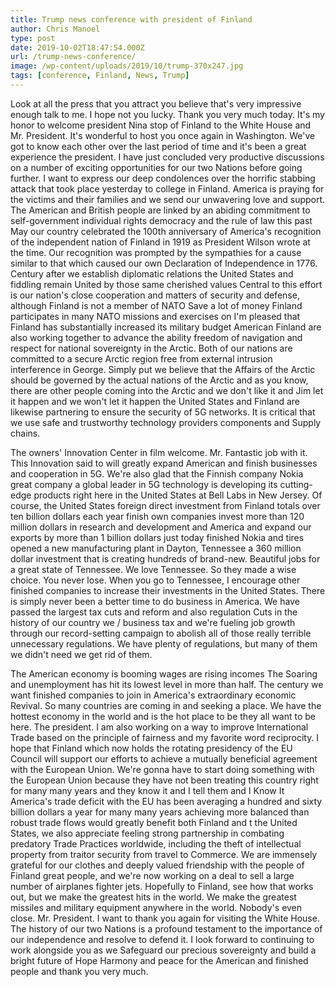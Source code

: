 ```yaml
---
title: Trump news conference with president of Finland
author: Chris Manoel
type: post
date: 2019-10-02T18:47:54.000Z
url: /trump-news-conference/
image: /wp-content/uploads/2019/10/trump-370x247.jpg
tags: [conference, Finland, News, Trump]
---
```


Look at all the press that you attract you believe that's very impressive enough talk to me. I hope not you lucky. Thank you very much today. It's my honor to welcome president Nina stop of Finland to the White House and Mr. President. It's wonderful to host you once again in Washington. We've got to know each other over the last period of time and it's been a great experience the president. I have just concluded very productive discussions on a number of exciting opportunities for our two Nations before going further. I want to express our deep condolences over the horrific stabbing attack that took place yesterday to college in Finland. America is praying for the victims and their families and we send our unwavering love and support. The American and British people are linked by an abiding commitment to self-government individual rights democracy and the rule of law this past May our country celebrated the 100th anniversary of America's recognition of the independent nation of Finland in 1919 as President Wilson wrote at the time. Our recognition was prompted by the sympathies for a cause similar to that which caused our own Declaration of Independence in 1776. Century after we establish diplomatic relations the United States and fiddling remain United by those same cherished values Central to this effort is our nation's close cooperation and matters of security and defense, although Finland is not a member of NATO Save a lot of money Finland participates in many NATO missions and exercises on I'm pleased that Finland has substantially increased its military budget American Finland are also working together to advance the ability freedom of navigation and respect for national sovereignty in the Arctic. Both of our nations are committed to a secure Arctic region free from external intrusion interference in George. Simply put we believe that the Affairs of the Arctic should be governed by the actual nations of the Arctic and as you know, there are other people coming into the Arctic and we don't like it and Jim let it happen and we won't let it happen the United States and Finland are likewise partnering to ensure the security of 5G networks. It is critical that we use safe and trustworthy technology providers components and Supply chains. 

The owners' Innovation Center in film welcome. Mr. Fantastic job with it. This Innovation said to will greatly expand American and finish businesses and cooperation in 5G. We're also glad that the Finnish company Nokia great company a global leader in 5G technology is developing its cutting-edge products right here in the United States at Bell Labs in New Jersey. Of course, the United States foreign direct investment from Finland totals over ten billion dollars each year finish own companies invest more than 120 million dollars in research and development and America and expand our exports by more than 1 billion dollars just today finished Nokia and tires opened a new manufacturing plant in Dayton, Tennessee a 360 million dollar investment that is creating hundreds of brand-new. Beautiful jobs for a great state of Tennessee. We love Tennessee. So they made a wise choice. You never lose. When you go to Tennessee, I encourage other finished companies to increase their investments in the United States. There is simply never been a better time to do business in America. We have passed the largest tax cuts and reform and also regulation Cuts in the history of our country we / business tax and we're fueling job growth through our record-setting campaign to abolish all of those really terrible unnecessary regulations. We have plenty of regulations, but many of them we didn't need we get rid of them. 

The American economy is booming wages are rising incomes The Soaring and unemployment has hit its lowest level in more than half. The century we want finished companies to join in America's extraordinary economic Revival. So many countries are coming in and seeking a place. We have the hottest economy in the world and is the hot place to be they all want to be here. The president. I am also working on a way to improve International Trade based on the principle of fairness and my favorite word reciprocity. I hope that Finland which now holds the rotating presidency of the EU Council will support our efforts to achieve a mutually beneficial agreement with the European Union. We're gonna have to start doing something with the European Union because they have not been treating this country right for many many years and they know it and I tell them and I Know It America's trade deficit with the EU has been averaging a hundred and sixty billion dollars a year for many many years achieving more balanced than robust trade flows would greatly benefit both Finland and t the United States, we also appreciate feeling strong partnership in combating predatory Trade Practices worldwide, including the theft of intellectual property from traitor security from travel to Commerce. We are immensely grateful for our clothes and deeply valued friendship with the people of Finland great people, and we're now working on a deal to sell a large number of airplanes fighter jets. Hopefully to Finland, see how that works out, but we make the greatest hits in the world. We make the greatest missiles and military equipment anywhere in the world. Nobody's even close. Mr. President. I want to thank you again for visiting the White House. The history of our two Nations is a profound testament to the importance of our independence and resolve to defend it. I look forward to continuing to work alongside you as we Safeguard our precious sovereignty and build a bright future of Hope Harmony and peace for the American and finished people and thank you very much.
